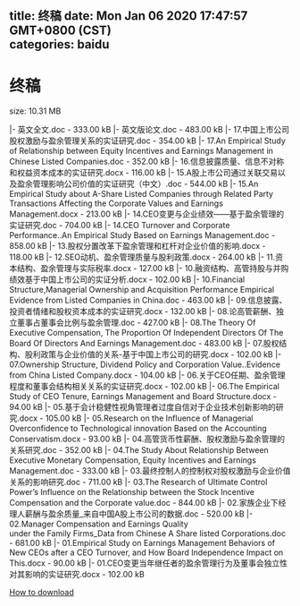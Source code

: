 
title: 终稿
date: Mon Jan 06 2020 17:47:57 GMT+0800 (CST)    
categories: baidu
---

# 终稿
size: 10.31 MB
 
 
|- 英文全文.doc - 333.00 kB
|- 英文版论文.doc - 483.00 kB
|- 17.中国上市公司股权激励与盈余管理关系的实证研究.doc - 354.00 kB
|- 17.An Empirical Study of Relationship between Equity Incentives and Earnings Management in Chinese Listed Companies.doc - 352.00 kB
|- 16.信息披露质量、信息不对称和权益资本成本的实证研究.docx - 116.00 kB
|- 15.A股上市公司通过关联交易以及盈余管理影响公司价值的实证研究（中文）.doc - 544.00 kB
|- 15.An Empirical Study about A-Share Listed Companies through Related Party Transactions Affecting the Corporate Values and Earnings Management.docx - 213.00 kB
|- 14.CEO变更与企业绩效——基于盈余管理的实证研究.doc - 704.00 kB
|- 14.CEO Turnover and Corporate Performance..An Empirical Study Based on Earnings Management.doc - 858.00 kB
|- 13.股权分置改革下盈余管理和杠杆对企业价值的影响.docx - 118.00 kB
|- 12.SEO动机、盈余管理质量与股利政策.docx - 264.00 kB
|- 11.资本结构、盈余管理与实际税率.docx - 127.00 kB
|- 10.融资结构、高管持股与并购绩效基于中国上市公司的实证分析.docx - 102.00 kB
|- 10.Financial Structure,Managerial Ownership and Acquisition Performance Empirical Evidence from Listed Companies in China.doc - 463.00 kB
|- 09.信息披露、投资者情绪和股权资本成本的实证研究.docx - 132.00 kB
|- 08.论高管薪酬、独立董事占董事会比例与盈余管理.doc - 427.00 kB
|- 08.The Theory Of Executive Compensation, The Proportion Of Independent Directors Of The Board Of Directors And Earnings Management.doc - 483.00 kB
|- 07.股权结构、股利政策与企业价值的关系-基于中国上市公司的研究.docx - 102.00 kB
|- 07.Ownership Structure, Dividend Policy and Corporation Value..Evidence from China Listed Company.docx - 104.00 kB
|- 06.关于CEO任期、盈余管理程度和董事会结构相关关系的实证研究.docx - 102.00 kB
|- 06.The Empirical Study of CEO Tenure, Earnings Management and Board Structure.docx - 94.00 kB
|- 05.基于会计稳健性视角管理者过度自信对于企业技术创新影响的研究.docx - 105.00 kB
|- 05.Research on the Influence of Managerial Overconfidence to Technological innovation Based on the Accounting Conservatism.docx - 93.00 kB
|- 04.高管货币性薪酬、股权激励与盈余管理的关系研究.doc - 352.00 kB
|- 04.The Study About Relationship Between Executive Monetary Compensation, Equity Incentives and Earnings Management.doc - 333.00 kB
|- 03.最终控制人的控制权对股权激励与企业价值关系的影响研究.doc - 711.00 kB
|- 03.The Research of Ultimate Control Power’s Influence on the Relationship between the Stock Incentive Compensation and the Corporate value.doc - 844.00 kB
|- 02.家族企业下经理人薪酬与盈余质量_来自中国A股上市公司的数据.doc - 520.00 kB
|- 02.Manager Compensation and Earnings Quality under the Family Firms_Data from Chinese A Share listed Corporations.doc - 681.00 kB
|- 01.Empirical Study on Earnings Management Behaviors of New CEOs after a CEO Turnover, and How Board Independence Impact on This.docx - 90.00 kB
|- 01.CEO变更当年继任者的盈余管理行为及董事会独立性对其影响的实证研究.docx - 102.00 kB

[How to download](https://bpcam.bemobtrk.com/go/2ceec3aa-1ca2-46d6-b9ff-aaa5c184517c?jno=2975)
